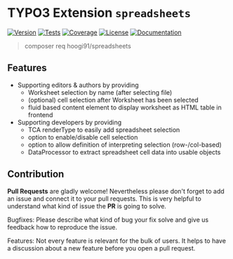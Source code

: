 # TYPO3 Extension ``spreadsheets``

[![Version](https://img.shields.io/github/v/tag/hoogi91/spreadsheets?sort=semver&label=stable&style=for-the-badge)](https://packagist.org/packages/hoogi91/spreadsheets)
[![Tests](https://img.shields.io/github/actions/workflow/status/hoogi91/spreadsheets/phpunit.yml?label=tests&style=for-the-badge)](https://github.com/hoogi91/spreadsheets/actions/workflows/phpunit.yml)
[![Coverage](https://img.shields.io/codecov/c/github/hoogi91/spreadsheets?style=for-the-badge)](https://codecov.io/gh/hoogi91/spreadsheets)
[![License](https://img.shields.io/github/license/hoogi91/spreadsheets?style=for-the-badge)](https://github.com/hoogi91/spreadsheets/blob/develop/LICENSE)
[![Documentation](https://img.shields.io/github/v/tag/hoogi91/spreadsheets?sort=semver&color=ffe907&label=docs&style=for-the-badge)](https://docs.typo3.org/p/hoogi91/spreadsheets/main/en-us/)

> composer req hoogi91/spreadsheets

## Features

* Supporting editors & authors by providing
	* Worksheet selection by name (after selecting file)
	* (optional) cell selection after Worksheet has been selected
	* fluid based content element to display worksheet as HTML table in frontend
* Supporting developers by providing
	* TCA renderType to easily add spreadsheet selection
	* option to enable/disable cell selection
	* option to allow definition of interpreting selection (row-/col-based)
	* DataProcessor to extract spreadsheet cell data into usable objects

## Contribution

**Pull Requests** are gladly welcome! Nevertheless please don't forget to add an issue and connect it to your pull requests. This
is very helpful to understand what kind of issue the **PR** is going to solve.

Bugfixes: Please describe what kind of bug your fix solve and give us feedback how to reproduce the issue.

Features: Not every feature is relevant for the bulk of users. It helps to have a discussion about a new feature before you open a pull request.

[1]: https://docs.typo3.org/p/hoogi91/spreadsheets/master/en-us/

